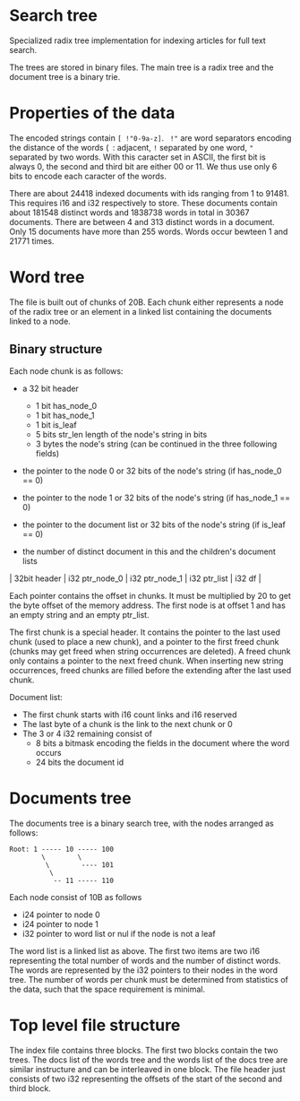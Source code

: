 # Search tree

Specialized radix tree implementation for indexing articles for full text search.

The trees are stored in binary files. The main tree is a radix tree and the document tree is a binary trie.


Properties of the data
======================
The encoded strings contain `[ !"0-9a-z]`. ` !"` are word separators encoding the distance of the words
(` `: adjacent, `!` separated by one word, `"` separated by two words. With this caracter set in ASCII, the first
bit is always 0, the second and third bit are either 00 or 11. We thus use only 6 bits to encode each caracter of
the words.

There are about 24418 indexed documents with ids ranging from 1 to 91481. This requires i16 and i32 respectively to store.
These documents contain about 181548 distinct words and 1838738 words in total in 30367 documents. There are between 4 and 313 distinct words in a document. Only 15 documents have more than 255 words. Words occur bewteen 1 and 21771 times.

Word tree
=========

The file is built out of chunks of 20B. Each chunk either represents a node of the radix tree or an element in a
linked list containing the documents linked to a node.

Binary structure
----------------

Each node chunk is as follows:
- a 32 bit header
    - 1 bit has_node_0
    - 1 bit has_node_1
    - 1 bit is_leaf
    - 5 bits str_len length of the node's string in bits
    - 3 bytes the node's string (can be continued in the three following fields)

- the pointer to the node 0 or 32 bits of the node's string (if has_node_0 == 0)
- the pointer to the node 1 or 32 bits of the node's string (if has_node_1 == 0)
- the pointer to the document list or 32 bits of the node's string (if is_leaf == 0)
- the number of distinct document in this and the children's document lists

| 32bit header | i32 ptr_node_0 | i32 ptr_node_1 | i32 ptr_list | i32 df |

Each pointer contains the offset in chunks. It must be multiplied by 20 to get the byte offset of the memory address.
The first node is at offset 1 and has an empty string and an empty ptr_list.

The first chunk is a special header. It contains the pointer to the last used chunk (used to place a new chunk),
and a pointer to the first freed chunk (chunks may get freed when string occurrences are deleted). A freed chunk
only contains a pointer to the next freed chunk. When inserting new string occurrences, freed chunks are filled
before the extending after the last used chunk.

Document list:
- The first chunk starts with i16 count links and i16 reserved
- The last byte of a chunk is the link to the next chunk or 0
- The 3 or 4 i32 remaining consist of
    - 8 bits a bitmask encoding the fields in the document where the word occurs
    - 24 bits the document id

Documents tree
==============

The documents tree is a binary search tree, with the nodes arranged as follows:

```
Root: 1 ----- 10 ----- 100
        \        \
         \        ---- 101
          \
           -- 11 ----- 110
```

Each node consist of 10B as follows

- i24 pointer to node 0
- i24 pointer to node 1
- i32 pointer to word list or nul if the node is not a leaf

The word list is a linked list as above. The first two items are two i16 representing the total number of words
and the number of distinct words. The words are represented by the i32 pointers to their nodes in the word tree.
The number of words per chunk must be determined from statistics of the data, such that the space requirement is minimal.

Top level file structure
========================
The index file contains three blocks.
The first two blocks contain the two trees.
The docs list of the words tree and the words list of the docs tree are similar instructure and can be interleaved
in one block.
The file header just consists of two i32 representing the offsets of the start of the second and third block.
